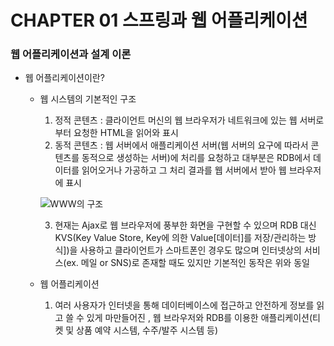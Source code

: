 # CHAPTER 01 스프링과 웹 어플리케이션

### 웹 어플리케이션과 설계 이론

- 웹 어플리케이션이란?

  - 웹 시스템의 기본적인 구조

    1. 정적 콘텐츠 : 클라이언트 머신의 웹 브라우저가 네트워크에 있는 웹 서버로부터 요청한 HTML을 읽어와 표시
    2. 동적 콘텐츠 : 웹 서버에서 애플리케이션 서버(웹 서버의 요구에 따라서 콘텐츠를 동적으로 생성하는 서버)에 처리를 요청하고 대부분은 RDB에서 데이터를 읽어오거나 가공하고 그 처리 결과를 웹 서버에서 받아 웹 브라우저에 표시

    ![WWW의 구조]()

    3. 현재는 Ajax로 웹 브라우저에 풍부한 화면을 구현할 수 있으며 RDB 대신 KVS(Key Value Store, Key에 의한 Value[데이터]를 저장/관리하는 방식])을 사용하고 클라이언트가 스마트폰인 경우도 많으며 인터넷상의 서비스(ex. 메일 or SNS)로 존재할 때도 있지만 기본적인 동작은 위와 동일

  - 웹 어플리케이션

    1. 여러 사용자가 인터넷을 통해 데이터베이스에 접근하고 안전하게 정보를 읽고 쓸 수 있게 마만들어진 , 웹 브라우저와 RDB를 이용한 애플리케이션(티켓 및 상품 예약 시스템, 수주/발주 시스템 등)
